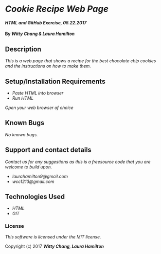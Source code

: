 # _Cookie Recipe Web Page_

#### _HTML and GitHub Exercise, 05.22.2017_

#### By _****Witty Chang & Laura Hamilton****_

## Description

_This is a web page that shows a recipe for the best chocolate chip cookies and the instructions on how to make them._

## Setup/Installation Requirements

* _Paste HTML into browser_
* _Run HTML_

_Open your web browser of choice_

## Known Bugs

_No known bugs._

## Support and contact details

_Contact us for any suggestions as this is a freesource code that you are welcome to build upon._
* _laurahamilton9@gmail.com_
* _wcc1213@gmail.com_

## Technologies Used

* _HTML_
* _GIT_

### License

*This software is licensed under the MIT license.*

Copyright (c) 2017 **_Witty Chang, Laura Hamilton_**
